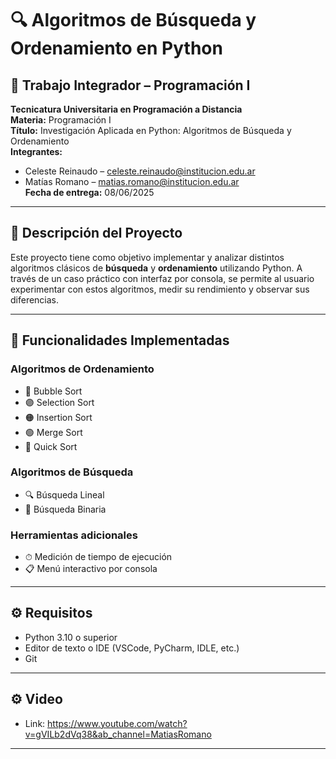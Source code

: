 # 🔍 Algoritmos de Búsqueda y Ordenamiento en Python

## 📘 Trabajo Integrador – Programación I

**Tecnicatura Universitaria en Programación a Distancia**  
**Materia:** Programación I  
**Título:** Investigación Aplicada en Python: Algoritmos de Búsqueda y Ordenamiento  
**Integrantes:**  
- Celeste Reinaudo – celeste.reinaudo@institucion.edu.ar  
- Matías Romano – matias.romano@institucion.edu.ar  
**Fecha de entrega:** 08/06/2025  

---

## 📌 Descripción del Proyecto

Este proyecto tiene como objetivo implementar y analizar distintos algoritmos clásicos de **búsqueda** y **ordenamiento** utilizando Python. A través de un caso práctico con interfaz por consola, se permite al usuario experimentar con estos algoritmos, medir su rendimiento y observar sus diferencias.

---

## 🧠 Funcionalidades Implementadas

### Algoritmos de Ordenamiento
- 🔵 Bubble Sort
- 🟣 Selection Sort
- 🟠 Insertion Sort
- 🟢 Merge Sort
- 🔴 Quick Sort

### Algoritmos de Búsqueda
- 🔍 Búsqueda Lineal
- 🔎 Búsqueda Binaria

### Herramientas adicionales
- ⏱ Medición de tiempo de ejecución
- 📋 Menú interactivo por consola

---

## ⚙️ Requisitos

- Python 3.10 o superior
- Editor de texto o IDE (VSCode, PyCharm, IDLE, etc.)
- Git 

---

## ⚙️ Video

- Link: https://www.youtube.com/watch?v=gVILb2dVq38&ab_channel=MatiasRomano

---